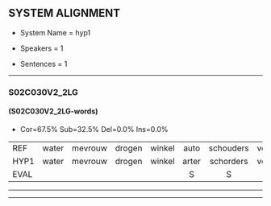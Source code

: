 
## SYSTEM ALIGNMENT

- System Name = hyp1

- Speakers = 1

- Sentences = 1

---

### S02C030V2_2LG

#### (S02C030V2_2LG-words)

- Cor=67.5%	Sub=32.5%	Del=0.0%	Ins=0.0%

|  |  |  |  |  |  |  |  |  |  |  |  |  |  |  |  |  |  |  |  |  |  |  |  |  |  |  |  |  |  |  |  |  |  |  |  |  |  |  |  |  |
|:--- |:---:|:---:|:---:|:---:|:---:|:---:|:---:|:---:|:---:|:---:|:---:|:---:|:---:|:---:|:---:|:---:|:---:|:---:|:---:|:---:|:---:|:---:|:---:|:---:|:---:|:---:|:---:|:---:|:---:|:---:|:---:|:---:|:---:|:---:|:---:|:---:|:---:|:---:|:---:|:---:|
| REF | water | mevrouw | drogen | winkel | auto | schouders | verhaal | koning | moeilijk | speelplaats | drinken | hoofdpijn | regen | vliegtuig | stoppen | opnieuw | gooien | sneeuwen | moeder | liedje | potlood | fietsbel | vinger | dichtbij | meisje | chauffeur | muziek | waarom | scheuren | lawaai | zwemmen | vuurwerk | appel | cola | kussen | eerste | circus | kleuren | voetbal | vlinder |
| HYP1 | water | mevrouw | drogen | winkel | arter | schorders | verhaal | koning | moeilijk | speelplaats | drinken | hoofdpijn | regen | vliegtuig | stoppen | opnieuw | goeier | sneeuwen | moder | litia | potloot? | fitzbel | vingerdicht | bij | meisje | chauffeur | muziek | waarom | scheuren | lawaai | zwemmen | vuurwerk | appel | kola | kusen | erster | circus | kleuren | voetdebal | vlinder |
| EVAL |  |  |  |  | S | S |  |  |  |  |  |  |  |  |  |  | S |  | S | S | S | S | S | S |  |  |  |  |  |  |  |  |  | S | S | S |  |  | S |  |
---

---
